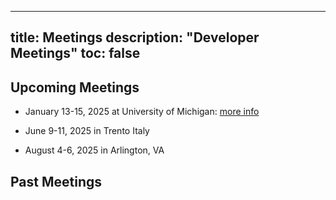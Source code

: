 
---
title: Meetings
description: "Developer Meetings"
toc: false
---
## Upcoming Meetings

- January 13-15, 2025 at University of Michigan: [more info](./michigan.md)

- June 9-11, 2025 in Trento Italy

- August 4-6, 2025 in Arlington, VA

## Past Meetings

